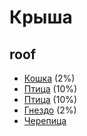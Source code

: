 # Крыша
## roof

*   [Кошка](../animals/cat.md) (2%)
*   [Птица](../animals/bird.md) (10%)
*   [Птица](../animals/bird.md) (10%)
*   [Гнездо](../animals/nest.md) (2%)
*   [Черепица](../items/roof-tiles.md)
